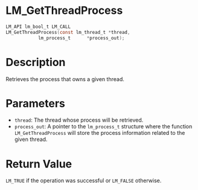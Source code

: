 # LM_GetThreadProcess

```c
LM_API lm_bool_t LM_CALL
LM_GetThreadProcess(const lm_thread_t *thread,
		    lm_process_t      *process_out);
```

# Description
Retrieves the process that owns a given thread.

# Parameters
 - `thread`: The thread whose process will be retrieved.
 - `process_out`: A pointer to the `lm_process_t` structure where the function
`LM_GetThreadProcess` will store the process information related to
the given thread.

# Return Value
`LM_TRUE` if the operation was successful or `LM_FALSE`
otherwise.
